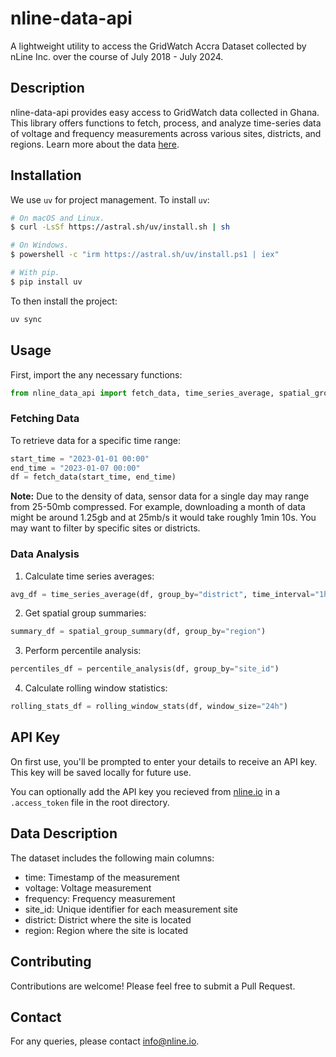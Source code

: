 # nline-data-api

A lightweight utility to access the  GridWatch Accra Dataset collected by nLine Inc. over the course of July 2018 - July 2024.

## Description

nline-data-api provides easy access to GridWatch data collected in Ghana. This library offers functions to fetch, process, and analyze time-series data of voltage and frequency measurements across various sites, districts, and regions. Learn more about the data [here](https://nline.io/public-data).

## Installation

We use `uv` for project management. To install `uv`:

```sh
# On macOS and Linux.
$ curl -LsSf https://astral.sh/uv/install.sh | sh

# On Windows.
$ powershell -c "irm https://astral.sh/uv/install.ps1 | iex"

# With pip.
$ pip install uv
```

To then install the project:

```sh
uv sync
```

## Usage

First, import the any necessary functions:

```py
from nline_data_api import fetch_data, time_series_average, spatial_group_summary, percentile_analysis, rolling_window_stats
```

### Fetching Data

To retrieve data for a specific time range:

```py
start_time = "2023-01-01 00:00"
end_time = "2023-01-07 00:00"
df = fetch_data(start_time, end_time)
```

**Note:** Due to the density of data, sensor data for a single day may range from 25-50mb compressed. For example, downloading a month of data might be around 1.25gb and at 25mb/s it would take roughly 1min 10s. You may want to filter by specific sites or districts.

### Data Analysis

1. Calculate time series averages:

```py
avg_df = time_series_average(df, group_by="district", time_interval="1h")
```

2. Get spatial group summaries:

```py
summary_df = spatial_group_summary(df, group_by="region")
```

3. Perform percentile analysis:

```py
percentiles_df = percentile_analysis(df, group_by="site_id")
```

4. Calculate rolling window statistics:

```py
rolling_stats_df = rolling_window_stats(df, window_size="24h")
```

## API Key

On first use, you'll be prompted to enter your details to receive an API key. This key will be saved locally for future use.

You can optionally add the API key you recieved from [nline.io](https://nline.io/public-data) in a `.access_token` file in the root directory.

## Data Description

The dataset includes the following main columns:

- time: Timestamp of the measurement
- voltage: Voltage measurement
- frequency: Frequency measurement
- site_id: Unique identifier for each measurement site
- district: District where the site is located
- region: Region where the site is located

## Contributing

Contributions are welcome! Please feel free to submit a Pull Request.

## Contact

For any queries, please contact info@nline.io.
